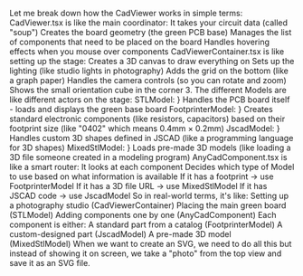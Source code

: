 Let me break down how the CadViewer works in simple terms:
CadViewer.tsx is like the main coordinator:
It takes your circuit data (called "soup")
Creates the board geometry (the green PCB base)
Manages the list of components that need to be placed on the board
Handles hovering effects when you mouse over components
CadViewerContainer.tsx is like setting up the stage:
Creates a 3D canvas to draw everything on
Sets up the lighting (like studio lights in photography)
Adds the grid on the bottom (like a graph paper)
Handles the camera controls (so you can rotate and zoom)
Shows the small orientation cube in the corner
3. The different Models are like different actors on the stage:
STLModel:
}
Handles the PCB board itself - loads and displays the green base board
FootprinterModel:
}
Creates standard electronic components (like resistors, capacitors) based on their footprint size (like "0402" which means 0.4mm × 0.2mm)
JscadModel:
}
Handles custom 3D shapes defined in JSCAD (like a programming language for 3D shapes)
MixedStlModel:
}
Loads pre-made 3D models (like loading a 3D file someone created in a modeling program)
AnyCadComponent.tsx is like a smart router:
It looks at each component
Decides which type of Model to use based on what information is available
If it has a footprint → use FootprinterModel
If it has a 3D file URL → use MixedStlModel
If it has JSCAD code → use JscadModel
So in real-world terms, it's like:
Setting up a photography studio (CadViewerContainer)
Placing the main green board (STLModel)
Adding components one by one (AnyCadComponent)
Each component is either:
A standard part from a catalog (FootprinterModel)
A custom-designed part (JscadModel)
A pre-made 3D model (MixedStlModel)
When we want to create an SVG, we need to do all this but instead of showing it on screen, we take a "photo" from the top view and save it as an SVG file.